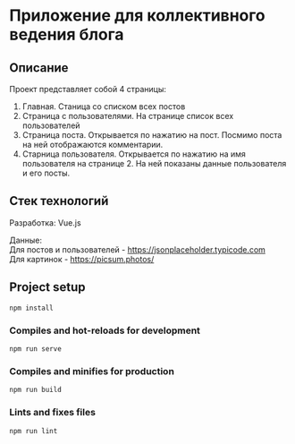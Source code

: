 # Приложение для коллективного ведения блога

## Описание

Проект представляет собой 4 страницы:
1. Главная. Станица со списком всех постов
2. Страница с пользователями. На странице список всех пользователей
3. Страница поста. Открывается по нажатию на пост. Посмимо поста на ней отображаются комментарии.
4. Старница пользователя. Открывается по нажатию на имя пользователя на странице 2. На ней показаны данные пользователя и его посты.

## Стек технологий

Разработка: Vue.js

Данные:\
  Для постов и пользователей - https://jsonplaceholder.typicode.com \
  Для картинок - https://picsum.photos/

## Project setup
```
npm install
```

### Compiles and hot-reloads for development
```
npm run serve
```

### Compiles and minifies for production
```
npm run build
```

### Lints and fixes files
```
npm run lint
```

